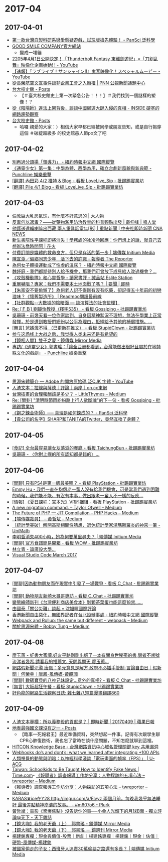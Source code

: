 # 2017-04

## 2017-04-01

- [第一款台灣自製科研系戀愛懸疑遊戲，試玩版搶先體驗！ - PanSci 泛科學](http://pansci.asia/archives/117361)
- [GOOD SMILE COMPANY官方網站](http://www.goodsmile.info/zh)
  - 變成一堆貓
- [2205年4月1日公開決定！「Thunderbolt Fantasy 東離劍遊紀」×「刀剣乱舞」映像化企画始動! ! - YouTube](https://www.youtube.com/watch?v=IVIEMQUC0S8)
- [【速報】『ラブライブ！サンシャイン!!』実写映像化！スペシャルムービー - YouTube](https://www.youtube.com/watch?v=dP4TcP95rf8)
- [從長榮航空文宣事件談非企業工會之入廠權 | PNN 公視新聞議題中心](http://pnn.pts.org.tw/main/2017/03/31/%E5%BE%9E%E9%95%B7%E6%A6%AE%E8%88%AA%E7%A9%BA%E6%96%87%E5%AE%A3%E4%BA%8B%E4%BB%B6%E8%AB%87%E9%9D%9E%E4%BC%81%E6%A5%AD%E5%B7%A5%E6%9C%83%E4%B9%8B%E5%85%A5%E5%BB%A0%E6%AC%8A/)
- [台大校史館 - Posts](https://www.facebook.com/NTU.HistoricalGallery/posts/1266709446775733)
  - 【＃臺大校史館史上第一次緊急公告！！！】＃我們找到一個謎樣的塑像！？
- [從《陰陽師》違法上架背後，談談中國網遊大肆入侵的真相 - INSIDE 硬塞的網路趨勢觀察](https://www.inside.com.tw/2017/04/01/onmyoji-china-games)
- [台大校史館 - Posts](https://www.facebook.com/NTU.HistoricalGallery/posts/1266909256755752)
  - 哈囉 親愛的大家：）相信大家早都已經被同學或朋友告知，或是自行揭穿這個 ＃破綻超級多 的校史館愚人節po文了吧 

## 2017-04-02

- [別再過分頌揚「領導力」 - 紐約時報中文網 國際縱覽](http://cn.nytimes.com/opinion/20170327/not-leadership-material-good-the-world-needs-followers/zh-hant/)
- [《通靈少女》第一集：中學為體、西學為用，確立台劇新風貌與新典範 - Punchline 娛樂重擊](http://punchline.asia/archives/41446)
- [[翻譯] 內田彩 4/2 推特 & Blog - 看板 LoveLive_Sip - 批踢踢實業坊](https://www.ptt.cc/bbs/LoveLive_Sip/M.1491060321.A.C08.html)
- [[翻譯] Pile 4/1 Blog - 看板 LoveLive_Sip - 批踢踢實業坊](https://www.ptt.cc/bbs/LoveLive_Sip/M.1490973412.A.4DF.html)

## 2017-04-03

- [倫敦巨大乳房氣球，有什麼不好意思的 | 大人物](http://www.damanwoo.com/node/89578)
- [反毒何以返毒？——從藥物濫用防治教育的科普觀點出發 | 戴伸峰 | 鳴人堂](https://opinion.udn.com/opinion/story/10981/2371424)
- [他護送達賴喇嘛出西藏 兩人重逢話當年[影] | 重點新聞 | 中央社即時新聞 CNA NEWS](http://www.cna.com.tw/news/firstnews/201704030268-1.aspx?utm_source=facebook.com&utm_medium=fanpage&utm_campaign=fbpost)
- [新生書院性平課程即將消失！學務處的冰冷冷回應：你們想上的話，就自己去想辦法喬時間阿 | 花火](https://sparks.ntustudents.org/4632/)
- [付費訂閱是媒體的救命良方，但只是存活的第一步 | 端傳媒 Initium Media](https://theinitium.com/article/20170402-notes-paid-content/)
- [陳宣澍／偏鄉同志少年　活下去的許諾 - 報導者 The Reporter](https://www.twreporter.org/a/opinion-gender-equity-education)
- [為何女子體操運動成了性虐的溫床？ - 紐約時報中文網 國際縱覽](http://cn.nytimes.com/opinion/20170331/how-gymnastics-culture-breeds-sexual-abuse/zh-hant/)
- [魏妤庭 - 我們都期待別人給予機會，那我們可曾放下成見給人改過機會？...](https://www.facebook.com/hazel8065/posts/10206637977907061)
- [《攻殼機動隊》和心靈哲學 - 讀家書評 - 誠品站 Eslite Station](http://stn.eslite.com/Article.aspx?id=2819)
- [重層嚇阻？專家：我們不需要本土地面戰了嗎？ | 要聞 | 即時](https://udn.com/news/story/1/2381657)
- [【朱家安不要偷懶了】為何老人記不得剛有沒有吃藥，卻記得五十年前的初戀滋味？《懷舊製造所》 | Readmoo閱讀最前線](https://news.readmoo.com/2017/03/27/kris-170327-the-nostalgia-factory/)
- [【社群觀點--大數據的陰暗面 — 談演算法的社會監理】](http://fintechtaiwan.blogspot.tw/2017/03/blog-post.html)
- [Re: [ＦＢ] 劉靜怡教授（釋字535） - 看板 Gossiping - 批踢踢實業坊](https://www.ptt.cc/bbs/Gossiping/M.1490097310.A.DAB.html)
- [吳珊珊 - 前幾天看一位作家談到，自身因精神狀況不理想，無法在學業上正常發揮，於是遭到教授們紛紛以公平為理由，拒絕給予其他的補償措施。...](https://www.facebook.com/permalink.php?story_fbid=1581406758540396&id=100000132604046)
- [[無言] 爸媽激不得 （已更新在推文） - 看板 StupidClown - 批踢踢實業坊](https://www.ptt.cc/bbs/StupidClown/M.1491103849.A.3B0.html)
- [参与这场线上大战之后，我觉得人类未来还是有希望的](http://mp.weixin.qq.com/s?__biz=MjM5MTE4Nzk1NA%3D%3D&mid=2650741697&idx=1&sn=9e460ef496d57164c27b617ff17a78f8&chksm=beb2ed5c89c5644a2161f4151ec3cca8e605538435b772a911646d62f9f7de4ccaa9d5125fd7&mpshare=1&scene=4&srcid=0402GzvLtZhgODBSpKPlLwoC#rd)
- [【鏡相人間】雙子之愛 - 鏡傳媒 Mirror Media](https://www.mirrormedia.mg/story/20170330pol003/index.html?utm_source=app&utm_medium=news)
- [專訪/《通靈少女》郭書瑤：「讓全亞洲都看到，台灣能做出很好且屬於在地特殊文化的戲劇」 - Punchline 娛樂重擊](http://punchline.asia/archives/41286)

## 2017-04-04

- [思源宋體簡介 — Adobe 的開放原始碼 泛CJK 字體 - YouTube](https://www.youtube.com/watch?v=bxoR7OucsjI)
- [人渣文本：拉線與薩德｜評論｜兩岸｜on.cc東網](http://tw.on.cc/tw/bkn/cnt/commentary/20170403/bkntw-20170403000526290-0403_04411_001.html)
- [台灣插畫的合理報酬該是多少？ – LittleThymes – Medium](https://medium.com/littlethymes/%E5%8F%B0%E7%81%A3%E6%8F%92%E7%95%AB%E7%9A%84%E5%90%88%E7%90%86%E5%A0%B1%E9%85%AC%E8%A9%B2%E6%98%AF%E5%A4%9A%E5%B0%91-9ea248624089)
- [Re: [問卦] "清明時節雨紛紛路上行人欲斷魂"的下一句 - 看板 Gossiping - 批踢踢實業坊](https://www.ptt.cc/bbs/Gossiping/M.1491219689.A.1C3.html)
- [《鋼之鍊金術師》── 真理是如何鍊成的？ - PanSci 泛科學](http://pansci.asia/archives/117443)
- [【貴公司的名字】SHARP和TANITA的Twitter，竟然互換了身體？](http://japhub.com/?c=4964)

## 2017-04-05

- [[食記] 全台最容易讓女友落淚的餐廳 - 看板 TaichungBun - 批踢踢實業坊](https://www.ptt.cc/bbs/TaichungBun/M.1491294485.A.A97.html)
- [吳珊珊 - 〈你對上癮的所有認知都是錯的〉...](https://www.facebook.com/permalink.php?story_fbid=1598098480204557&id=100000132604046)

## 2017-04-06

- [[閒聊] 只有PS4是第一版最美嗎？ - 看板 PlayStation - 批踢踢實業坊](https://www.ptt.cc/bbs/PlayStation/M.1491460410.A.F8A.html)
- [Emmy Hu - 我們一直在抱怨老一輩人沒有給我們機會，可是當我們遇到困難的時候，我們能不能、有沒有本事，做出跟老一輩人不一樣的反應...](https://www.facebook.com/emmy.hu/posts/10212694056972261)
- [[情報] 《夏日課程：宮本光》VR同捆組 - 看板 PlayStation - 批踢踢實業坊](https://www.ptt.cc/bbs/PlayStation/M.1491453174.A.A81.html)
- [A new migration command. – Taylor Otwell – Medium](https://medium.com/@taylorotwell/a-new-migration-command-87fab4fb4325)
- [The Future of PHP — JIT Compilation – PHP Hacks – Medium](https://medium.com/php-hacks/the-future-of-php-jit-compilation-907c03896e53)
- [【端傳媒裁員】 – 黃哲斌 – Medium](https://medium.com/@Puppydad/%E7%AB%AF%E5%82%B3%E5%AA%92%E8%A3%81%E5%93%A1-1ec44419931d)
- [［統計學突破］解開高斯相關性猜想，退休統計學家湯瑪斯羅炎的神來一筆 - UniMath](https://sites.google.com/a/g2.nctu.edu.tw/unimath/2017-04/GCI_conjecture)
- [李明哲消失400小時，她為何要萬里尋夫？ | 端傳媒 Initium Media](https://theinitium.com/article/20170405-taiwan-Li-ming-che/)
- [[閒聊] 官方食譜簡易開箱 - 看板 WOW - 批踢踢實業坊](https://www.ptt.cc/bbs/WOW/M.1491492223.A.5BD.html)
- [林立青 - 論廣設大學...](https://www.facebook.com/liqingl3/posts/1718958261453495)
- [Visual Studio Code March 2017](https://code.visualstudio.com/updates/v1_11)

## 2017-04-07

- [[閒聊]因為動物朋友而在現實中引發了一場戰爭 - 看板 C_Chat - 批踢踢實業坊](https://www.ptt.cc/bbs/C_Chat/M.1491490394.A.CA8.html)
- [[閒聊] 動物朋友新崎大哥哥專訪 - 看板 C_Chat - 批踢踢實業坊](https://www.ptt.cc/bbs/C_Chat/M.1491375384.A.B27.html)
- [變態繪師新刊《台灣便利商店美食本》剝顆茶葉蛋也能這麼18禁……](https://news.gamme.com.tw/1487367)
- [由國泰「關公災難」談起 • 沈旭暉國際評論](http://www.ir-basilica.com/%E7%94%B1%E5%9C%8B%E6%B3%B0%E3%80%8C%E9%97%9C%E5%85%AC%E7%81%BD%E9%9B%A3%E3%80%8D%E8%AB%87%E8%B5%B7/)
- [香港新聞自由惡化，無國界記者在台北設辦事處 - 紐約時報中文網 國際縱覽](http://cn.nytimes.com/china/20170407/reporters-without-borders-asia-hong-kong/zh-hant/)
- [Webpack and Rollup: the same but different – webpack – Medium](https://medium.com/webpack/webpack-and-rollup-the-same-but-different-a41ad427058c)
- [關於思源宋體 – Bobby Tung – Medium](https://medium.com/@bobtung/%E9%97%9C%E6%96%BC%E6%80%9D%E6%BA%90%E5%AE%8B%E9%AB%94-c5e1b33da837)

## 2017-04-08

- [廖玉蕙 - 好書大家讀,好友平路剛剛出版了一本有關身世秘密的書,閱者不唏噓流涕者幾希.請看我的推薦文. 天問與問天 廖玉蕙...](https://www.facebook.com/liao.hui.5/posts/10155086785113080)
- [網路假新聞氾濫 唐鳳：多元意見是解方 政府不必插手管制-言論自由日｜假新聞｜何榮幸｜唐鳳-風傳媒-黃麒珈](http://www.storm.mg/article/246203)
- [[閒聊] 數碼寶貝的八神兄妹設定...意外的真相? - 看板 C_Chat - 批踢踢實業坊](https://www.ptt.cc/bbs/C_Chat/M.1491608865.A.F68.html)
- [[無言] 大阪超狂午餐 - 看板 StupidClown - 批踢踢實業坊](https://www.ptt.cc/bbs/StupidClown/M.1491495123.A.9CD.html)
- [好色龍的網路生活觀察日誌: 雜七雜八短篇漫畫翻譯860](http://hornydragon.blogspot.com/2017/04/860.html)

## 2017-04-09

- [人渣文本專欄：所以義務役的貢獻是？ | 即時新聞 | 20170409 | 蘋果日報](http://www.appledaily.com.tw/realtimenews/article/forum/20170409/1093854)
- [地表最強國文課沒有之一 - Posts](https://www.facebook.com/megachineseclass/posts/610880659107958:0)
  - 【臨事一死報君王】最近準備資料，突然想起一件事。記得有次跟學生聊CPR心肺復甦術，我也忘了當時在談什麼問題，不知怎麼就聊到這裡。
- [HITCON Knowledge Base - 台灣網路資訊中心域名管理關鍵 key 共用漏洞](http://kb.hitcon.org/post/159329007522/%E5%8F%B0%E7%81%A3%E7%B6%B2%E8%B7%AF%E8%B3%87%E8%A8%8A%E4%B8%AD%E5%BF%83%E5%9F%9F%E5%90%8D%E7%AE%A1%E7%90%86%E9%97%9C%E9%8D%B5-key-%E5%85%B1%E7%94%A8%E6%BC%8F%E6%B4%9E)
- [Webhooks do’s and dont’s: what we learned after integrating +100 APIs](https://restful.io/webhooks-dos-and-dont-s-what-we-learned-after-integrating-100-apis-d567405a3671)
- [人類視覺的動態與明暗：以神經科學淺談「電玩畫面的幀率（FPS）」 | U-ACG](http://www.u-acg.com/archives/13459)
- [Taiwan: Schoolkids to Be Taught How to Identify Fake News | Time.com](http://time.com/4730440/taiwan-fake-news-education/)- [《報導者》調查報導工作坊分享：人物採訪的五項心法 – twreporter – Medium](https://medium.com/twreporter/%E5%A0%B1%E5%B0%8E%E8%80%85-%E8%AA%BF%E6%9F%A5%E5%A0%B1%E5%B0%8E%E5%B7%A5%E4%BD%9C%E5%9D%8A%E5%88%86%E4%BA%AB-%E4%BA%BA%E7%89%A9%E6%8E%A1%E8%A8%AA%E7%9A%84%E4%BA%94%E9%A0%85%E5%BF%83%E6%B3%95-120a39f0c65f)
- [《報導者》調查報導工作坊分享：人物採訪的五項心法 – twreporter – Medium](https://medium.com/twreporter/%E5%A0%B1%E5%B0%8E%E8%80%85-%E8%AA%BF%E6%9F%A5%E5%A0%B1%E5%B0%8E%E5%B7%A5%E4%BD%9C%E5%9D%8A%E5%88%86%E4%BA%AB-%E4%BA%BA%E7%89%A9%E6%8E%A1%E8%A8%AA%E7%9A%84%E4%BA%94%E9%A0%85%E5%BF%83%E6%B3%95-120a39f0c65f)
- [KARAS♛ice在Y28 http://imgur.com/a/Elyyz 兩個月前，每晚我幾乎無法睡好 最後差點精神崩潰的故事。 - #m607o6 - Plurk](https://www.plurk.com/p/m607o6)
- [黃哲斌：電影《驚爆焦點》沒告訴你的事──小金人光輝下的月球B面 - 獨立評論@天下 - 天下雜誌](http://opinion.cw.com.tw/blog/profile/51/article/3965)
- [【鏡大咖】我的老天爺（上）　郭書瑤 - 鏡傳媒 Mirror Media](https://www.mirrormedia.mg/story/20170406ent003/)
- [【鏡大咖】我的老天爺（下）　郭書瑤 － 鏡週刊 Mirror Media](https://www.mirrormedia.mg/story/20170406ent004/)
- [楊建銘專欄：現金與價值-股票｜新創｜楊建銘專欄｜楊建銘｜現金｜估值｜硬幣-風傳媒-楊建銘](http://www.storm.mg/article/243766)
- [被國家偷走的子女：西班牙人追責30萬偷嬰之路還有多長？ | 端傳媒 Initium Media](https://theinitium.com/article/20170407-dailynews-stolen-babies/)
